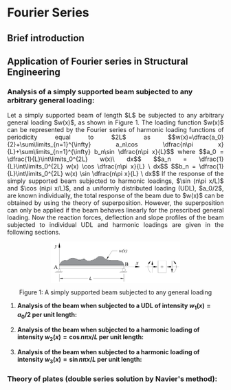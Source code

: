 # Fourier Series

## Brief introduction

## Application of Fourier series in Structural Engineering

### **Analysis of a simply supported beam subjected to any arbitrary general loading:**
<p align="justify"> Let a simply supported beam of length $L$ be subjected to any arbitrary general loading $w(x)$, as shown in Figure 1. The loading function $w(x)$ can be represented by the Fourier series of harmonic loading functions of periodicity equal to $2L$ as $$w(x)=\dfrac{a_0}{2}+\sum\limits_{n=1}^{\infty} a_n\cos \dfrac{n\pi x}{L}+\sum\limits_{n=1}^{\infty} b_n\sin \dfrac{n\pi x}{L}$$ where $$a_0 = \dfrac{1}{L}\int\limits_0^{2L} w(x)\ dx$$ $$a_n = \dfrac{1}{L}\int\limits_0^{2L} w(x) \cos \dfrac{n\pi x}{L} \ dx$$ $$b_n = \dfrac{1}{L}\int\limits_0^{2L} w(x) \sin \dfrac{n\pi x}{L} \ dx$$ If the response of the simply supported beam subjected to harmonic loadings, $\sin (n\pi x/L)$ and $\cos (n\pi x/L)$, and a uniformly distributed loading (UDL), $a_0/2$, are known individually, the total response of the beam due to $w(x)$ can be obtained by using the theory of superposition. However, the superposition can only be applied if the beam behaves linearly for the prescribed general loading. Now the reaction forces, deflection and slope profiles of the beam subjected to individual UDL and harmonic loadings are given in the following sections. </p>
   
  <p align="center">
    <img align="center" src="ssb_general_load.png" alt="drawing" width="300"/>
  </p>
  <p align="center"> Figure 1: A simply supported beam subjected to any general loading </p>

  1. **Analysis of the beam when subjected to a UDL of intensity $w_1(x)=a_0/2$ per unit length:**
  
  2. **Analysis of the beam when subjected to a harmonic loading of intensity $w_2(x)=\cos n\pi x/L$ per unit length:**
  
  3. **Analysis of the beam when subjected to a harmonic loading of intensity $w_3(x)=\sin n\pi x/L$ per unit length:**
     
### **Theory of plates (double series solution by Navier's method):** 
